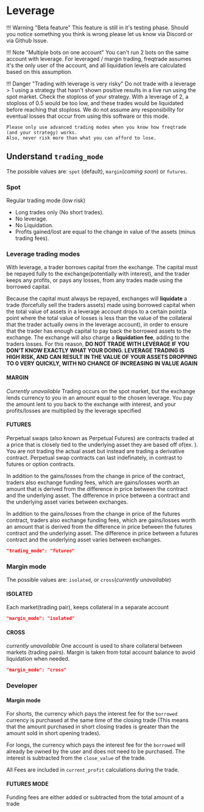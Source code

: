 # Leverage

!!! Warning "Beta feature"
    This feature is still in it's testing phase. Should you notice something you think is wrong please let us know via Discord or via Github Issue.

!!! Note "Multiple bots on one account"
    You can't run 2 bots on the same account with leverage. For leveraged / margin trading, freqtrade assumes it's the only user of the account, and all liquidation levels are calculated based on this assumption.

!!! Danger "Trading with leverage is very risky"
    Do not trade with a leverage > 1 using a strategy that hasn't shown positive results in a live run using the spot market. Check the stoploss of your strategy. With a leverage of 2, a stoploss of 0.5 would be too low, and these trades would be liquidated before reaching that stoploss.
    We do not assume any responsibility for eventual losses that occur from using this software or this mode.

    Please only use advanced trading modes when you know how freqtrade (and your strategy) works.
    Also, never risk more than what you can afford to lose.

## Understand `trading_mode`

The possible values are: `spot` (default), `margin`(*coming soon*) or `futures`.

### Spot

Regular trading mode (low risk)

- Long trades only (No short trades).
- No leverage.
- No Liquidation.
- Profits gained/lost are equal to the change in value of the assets (minus trading fees).

### Leverage trading modes

With leverage, a trader borrows capital from the exchange. The capital must be repayed fully to the exchange(potentially with interest), and the trader keeps any profits, or pays any losses, from any trades made using the borrowed capital.

Because the capital must always be repayed, exchanges will **liquidate** a trade (forcefully sell the traders assets) made using borrowed capital when the total value of assets in a leverage account drops to a certain point(a point where the total value of losses is less than the value of the collateral that the trader actually owns in the leverage account), in order to ensure that the trader has enough capital to pay back the borrowed assets to the exchange. The exchange will also charge a **liquidation fee**, adding to the traders losses. For this reason, **DO NOT TRADE WITH LEVERAGE IF YOU DON'T KNOW EXACTLY WHAT YOUR DOING. LEVERAGE TRADING IS HIGH RISK, AND CAN RESULT IN THE VALUE OF YOUR ASSETS DROPPING TO 0 VERY QUICKLY, WITH NO CHANCE OF INCREASING IN VALUE AGAIN**

#### MARGIN
*Currently unavailable*
    Trading occurs on the spot market, but the exchange lends currency to you in an amount equal to the chosen leverage. You pay the amount lent to you back to the exchange with interest, and your profits/losses are multiplied by the leverage specified
    
#### FUTURES

Perpetual swaps (also known as Perpetual Futures) are contracts traded at a price that is closely tied to the underlying asset they are based off of(ex. ). You are not trading the actual asset but instead are trading a derivative contract. Perpetual swap contracts can last indefinately, in contrast to futures or option contracts.

In addition to the gains/losses from the change in price of the contract, traders also exchange funding fees, which are gains/losses worth an amount that is derived from the difference in price between the contract and the underlying asset. The difference in price between a contract and the underlying asset varies between exchanges.

In addition to the gains/losses from the change in price of the futures contract, traders also exchange funding fees, which are gains/losses worth an amount that is derived from the difference in price between the futures contract and the underlying asset. The difference in price between a futures contract and the underlying asset varies between exchanges.

``` json
"trading_mode": "futures"
```

### Margin mode

The possible values are: `isolated`, or `cross`(*currently unavailable*)

#### ISOLATED

Each market(trading pair), keeps collateral in a separate account

``` json
"margin_mode": "isolated"
```

#### CROSS

*currently unavailable*
One account is used to share collateral between markets (trading pairs). Margin is taken from total account balance to avoid liquidation when needed.

``` json
"margin_mode": "cross"
```

### Developer

#### Margin mode

For shorts, the currency which pays the interest fee for the `borrowed` currency is purchased at the same time of the closing trade (This means that the amount purchased in short closing trades is greater than the amount sold in short opening trades).

For longs, the currency which pays the interest fee for the `borrowed` will already be owned by the user and does not need to be purchased. The interest is subtracted from the `close_value` of the trade.

All Fees are included in `current_profit` calculations during the trade.

#### FUTURES MODE

Funding fees are either added or subtracted from the total amount of a trade
